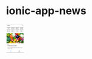# ionic-app-news



<img src="https://github.com/luster02/ionic-app-news/blob/master/docs/Screenshot_20191012-202222.png" width="48">
